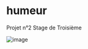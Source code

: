 # humeur
Projet n°2 Stage de Troisième

![image](https://user-images.githubusercontent.com/104933009/167289497-8d368ba7-c93a-450f-8318-619a63359ac0.png)

